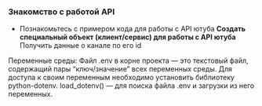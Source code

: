 ### Знакомство с работой API

- Познакомьтесь с примером кода для работы с API ютуба
**Создать специальный объект (клиент/сервис) для работы с API ютуба**
Получить данные о канале по его id

Переменные среды:
Файл .env в корне проекта  — это текстовый файл, содержащий пары “ключ/значение” 
всех переменных среды. Для доступа к своим переменным необходимо установить 
библиотеку python-dotenv. load_dotenv() — для поиска файла .env и загрузки из 
него переменных.
